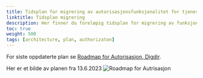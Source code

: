 ```yaml
---
title: Tidsplan for migrering av autorisasjonsfunksjonalitet for tjenester i Altinn
linktitle: Tidsplan migrering
description: Her finner du foreløpig tidsplan for migrering av funksjonalitet knyttet til autorisasjon, i hvilken rekkefølge dette skal skje og når de enkelte tjenestetypene skal være flyttet fra Altinn 2 til Altinn 3. 
toc: true
weight: 500
tags: [architecture, plan, authorizaton]
---
```


For siste oppdaterte plan se [Roadmap for Autorisasjon, Digdir](https://github.com/orgs/digdir/projects/8/views/5).

Her er et bilde av planen fra 13.6.2023
![Roadmap for Autrisasjon](/authorization/migration/roadmap_130623.png "Fremdriftsplan for migrering av Altinn Autrisasjon")
